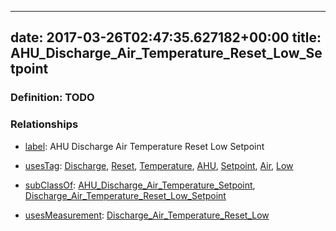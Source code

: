 
---
date: 2017-03-26T02:47:35.627182+00:00
title: AHU_Discharge_Air_Temperature_Reset_Low_Setpoint
---
### Definition: TODO

### Relationships

* [label](http://www.w3.org/2000/01/rdf-schema#label): AHU Discharge Air Temperature Reset Low Setpoint

* [usesTag](https://brickschema.org/schema/1.0/BrickFrame#usesTag): [Discharge](https://brickschema.org/schema/1.0/BrickTag#Discharge), [Reset](https://brickschema.org/schema/1.0/BrickTag#Reset), [Temperature](https://brickschema.org/schema/1.0/BrickTag#Temperature), [AHU](https://brickschema.org/schema/1.0/BrickTag#AHU), [Setpoint](https://brickschema.org/schema/1.0/BrickTag#Setpoint), [Air](https://brickschema.org/schema/1.0/BrickTag#Air), [Low](https://brickschema.org/schema/1.0/BrickTag#Low)

* [subClassOf](http://www.w3.org/2000/01/rdf-schema#subClassOf): [AHU_Discharge_Air_Temperature_Setpoint](https://brickschema.org/schema/1.0/Brick#AHU_Discharge_Air_Temperature_Setpoint), [Discharge_Air_Temperature_Reset_Low_Setpoint](https://brickschema.org/schema/1.0/Brick#Discharge_Air_Temperature_Reset_Low_Setpoint)

* [usesMeasurement](https://brickschema.org/schema/1.0/BrickFrame#usesMeasurement): [Discharge_Air_Temperature_Reset_Low](https://brickschema.org/schema/1.0/Brick#Discharge_Air_Temperature_Reset_Low)
